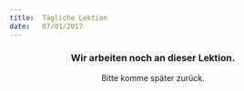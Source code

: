 ```yaml
---
title:  Tägliche Lektion
date:   07/01/2017
---
```


### <center>Wir arbeiten noch an dieser Lektion.</center>
<center>Bitte komme später zurück.</center>